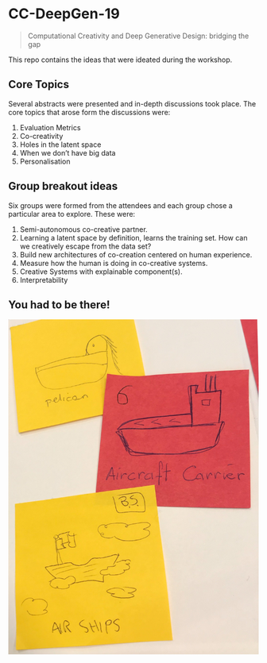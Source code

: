 # CC-DeepGen-19
> Computational Creativity and Deep Generative Design: bridging the gap


This repo contains the ideas that were ideated during the workshop.


## Core Topics

Several abstracts were presented and in-depth discussions took place. The core topics that arose form the discussions were:

1. Evaluation Metrics
2. Co-creativity
3. Holes in the latent space
4. When we don’t have big data
5. Personalisation

## Group breakout ideas

Six groups were formed from the attendees and each group chose a particular area to explore. These were:

1. Semi-autonomous co-creative partner.
2. Learning a latent space by definition, learns the training set. How can we creatively escape from the data set?
3. Build new architectures of co-creation centered on human experience.
4. Measure how the human is doing in co-creative systems.
5. Creative Systems with explainable component(s).
6. Interpretability

## You had to be there!

![Alt text](artwork.jpg?raw=true "Artwork")

